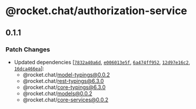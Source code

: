 # @rocket.chat/authorization-service

## 0.1.1

### Patch Changes

- Updated dependencies [[`7832a40a6d`](https://github.com/RocketChat/Rocket.Chat/commit/7832a40a6da4b7555aee79261971ccca65da255c), [`e006013e5f`](https://github.com/RocketChat/Rocket.Chat/commit/e006013e5f1f2e795d1594b4c0ac325b600231c0), [`6a474ff952`](https://github.com/RocketChat/Rocket.Chat/commit/6a474ff952fea793aac3db226d13fd9a0bb4f35a), [`12d97e16c2`](https://github.com/RocketChat/Rocket.Chat/commit/12d97e16c2e12639944d35a4c59c0edba1fb5d2f), [`16dca466ea`](https://github.com/RocketChat/Rocket.Chat/commit/16dca466ea5d79b5f9a5feb68bcb155767bff132)]:
  - @rocket.chat/model-typings@0.0.2
  - @rocket.chat/rest-typings@6.3.0
  - @rocket.chat/core-typings@6.3.0
  - @rocket.chat/models@0.0.2
  - @rocket.chat/core-services@0.0.2
